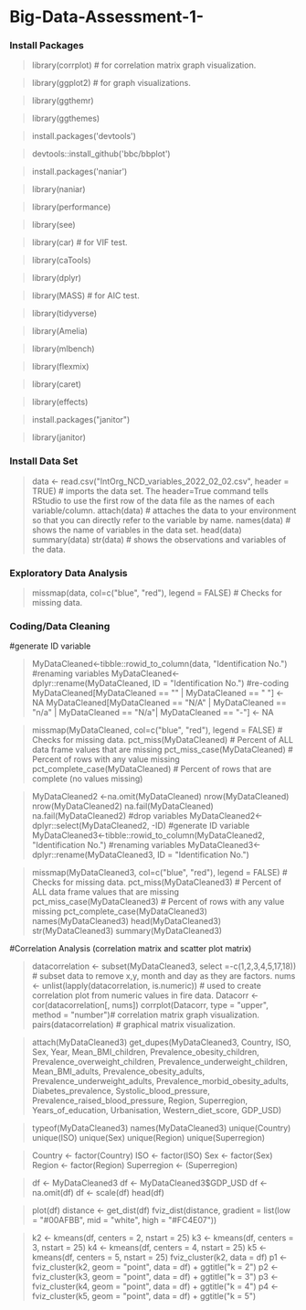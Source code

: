 # Big-Data-Assessment-1-

### Install Packages 
>library(corrplot) # for correlation matrix graph visualization.

>library(ggplot2) # for graph visualizations. 

>library(ggthemr)

>library(ggthemes)

>install.packages('devtools')

>devtools::install_github('bbc/bbplot')

>install.packages('naniar')

>library(naniar)

>library(performance)

>library(see)

>library(car) # for VIF test.

>library(caTools)

>library(dplyr)

>library(MASS) # for AIC test.

>library(tidyverse)

>library(Amelia)

>library(mlbench)

>library(flexmix)

>library(caret)

>library(effects)

>install.packages("janitor")

>library(janitor)


### Install Data Set 
>data <- read.csv("IntOrg_NCD_variables_2022_02_02.csv", header = TRUE) # imports the data set. The header=True command tells RStudio to use the first row of the data file as the names of each variable/column. 
>attach(data) # attaches the data to your environment so that you can directly refer to the variable by name.
>names(data) # shows the name of variables in the data set.
>head(data)
>summary(data)
>str(data) # shows the observations and variables of the data.

### Exploratory Data Analysis
>missmap(data, col=c("blue", "red"), legend = FALSE) # Checks for missing data. 

### Coding/Data Cleaning
#generate ID variable
>MyDataCleaned<-tibble::rowid_to_column(data, "Identification No.")
#renaming variables
>MyDataCleaned<-dplyr::rename(MyDataCleaned, ID = "Identification No.")
#re-coding
>MyDataCleaned[MyDataCleaned == "" | MyDataCleaned == " "] <- NA
>MyDataCleaned[MyDataCleaned == "N/A" | MyDataCleaned == "n/a" | MyDataCleaned == "N/a"| MyDataCleaned == "-"] <- NA

>missmap(MyDataCleaned, col=c("blue", "red"), legend = FALSE) # Checks for missing data. 
>pct_miss(MyDataCleaned) # Percent of ALL data frame values that are missing
>pct_miss_case(MyDataCleaned) # Percent of rows with any value missing
>pct_complete_case(MyDataCleaned) # Percent of rows that are complete (no values missing) 

>MyDataCleaned2 <-na.omit(MyDataCleaned)
>nrow(MyDataCleaned)
>nrow(MyDataCleaned2)
>na.fail(MyDataCleaned)
>na.fail(MyDataCleaned2)
#drop variables
>MyDataCleaned2<-dplyr::select(MyDataCleaned2, -ID)
#generate ID variable
>MyDataCleaned3<-tibble::rowid_to_column(MyDataCleaned2, "Identification No.")
#renaming variables
>MyDataCleaned3<-dplyr::rename(MyDataCleaned3, ID = "Identification No.")

>missmap(MyDataCleaned3, col=c("blue", "red"), legend = FALSE) # Checks for missing data.
>pct_miss(MyDataCleaned3) # Percent of ALL data frame values that are missing
>pct_miss_case(MyDataCleaned3) # Percent of rows with any value missing
>pct_complete_case(MyDataCleaned3)
>names(MyDataCleaned3) 
>head(MyDataCleaned3)
>str(MyDataCleaned3)
>summary(MyDataCleaned3)

#Correlation Analysis (correlation matrix and scatter plot matrix)
>datacorrelation <- subset(MyDataCleaned3, select =-c(1,2,3,4,5,17,18)) # subset data to remove x,y, month and day as they are factors. 
>nums <- unlist(lapply(datacorrelation, is.numeric)) # used to create correlation plot from numeric values in fire data.
>Datacorr <- cor(datacorrelation[, nums])
>corrplot(Datacorr, type = "upper", method = "number")# correlation matrix graph visualization. 
>pairs(datacorrelation) # graphical matrix visualization. 

>attach(MyDataCleaned3)
>get_dupes(MyDataCleaned3, Country, ISO, Sex, Year, Mean_BMI_children, Prevalence_obesity_children, Prevalence_overweight_children, Prevalence_underweight_children, Mean_BMI_adults, Prevalence_obesity_adults, Prevalence_underweight_adults, Prevalence_morbid_obesity_adults, Diabetes_prevalence, Systolic_blood_pressure, Prevalence_raised_blood_pressure, Region, Superregion, Years_of_education, Urbanisation, Western_diet_score, GDP_USD)

>typeof(MyDataCleaned3)
>names(MyDataCleaned3)
>unique(Country)
>unique(ISO)
>unique(Sex)
>unique(Region)
>unique(Superregion)

>Country <- factor(Country)
>ISO <- factor(ISO)
>Sex <- factor(Sex)
>Region <- factor(Region)
>Superregion <- (Superregion)



>df <- MyDataCleaned3
>df <- MyDataCleaned3$GDP_USD
>df <- na.omit(df)
>df <- scale(df)
>head(df)


>plot(df)
>distance <- get_dist(df)
>fviz_dist(distance, gradient = list(low = "#00AFBB", mid = "white", high = "#FC4E07"))



>k2 <- kmeans(df, centers = 2, nstart = 25)
>k3 <- kmeans(df, centers = 3, nstart = 25)
>k4 <- kmeans(df, centers = 4, nstart = 25)
>k5 <- kmeans(df, centers = 5, nstart = 25)
>fviz_cluster(k2, data = df)
>p1 <- fviz_cluster(k2, geom = "point", data = df) + ggtitle("k = 2")
>p2 <- fviz_cluster(k3, geom = "point",  data = df) + ggtitle("k = 3")
>p3 <- fviz_cluster(k4, geom = "point",  data = df) + ggtitle("k = 4")
>p4 <- fviz_cluster(k5, geom = "point",  data = df) + ggtitle("k = 5")

